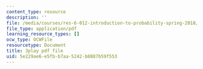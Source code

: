 ```yaml
---
content_type: resource
description: ''
file: /media/courses/res-6-012-introduction-to-probability-spring-2018/5e229ae6e5fbb7aa5242b8887b59f553_HTs6Zhc2S1M.pdf
file_type: application/pdf
learning_resource_types: []
ocw_type: OCWFile
resourcetype: Document
title: 3play pdf file
uid: 5e229ae6-e5fb-b7aa-5242-b8887b59f553
---
```


